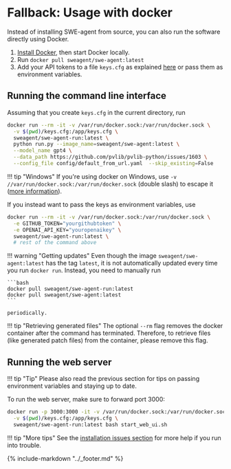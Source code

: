 # Fallback: Usage with docker

Instead of installing SWE-agent from source, you can also run the software directly using Docker.

1. [Install Docker](https://docs.docker.com/engine/install/), then start Docker locally.
2. Run `docker pull sweagent/swe-agent:latest`
3. Add your API tokens to a file `keys.cfg` as explained [here](keys.md) or pass them as
   environment variables.

## Running the command line interface

Assuming that you create `keys.cfg` in the current directory, run

```bash
docker run --rm -it -v /var/run/docker.sock:/var/run/docker.sock \
  -v $(pwd)/keys.cfg:/app/keys.cfg \
  sweagent/swe-agent-run:latest \
  python run.py --image_name=sweagent/swe-agent:latest \
  --model_name gpt4 \
  --data_path https://github.com/pvlib/pvlib-python/issues/1603 \
  --config_file config/default_from_url.yaml  --skip_existing=False
```

!!! tip "Windows"
    If you're using docker on Windows, use `-v //var/run/docker.sock:/var/run/docker.sock`
    (double slash) to escape it ([more information](https://stackoverflow.com/a/47229180/)).

If you instead want to pass the keys as environment variables, use

```bash
docker run --rm -it -v /var/run/docker.sock:/var/run/docker.sock \
  -e GITHUB_TOKEN="yourgithubtoken" \
  -e OPENAI_API_KEY="youropenaikey" \
  sweagent/swe-agent-run:latest \
  # rest of the command above
```

!!! warning "Getting updates"
    Even though the image `sweagent/swe-agent:latest` has the tag `latest`,
    it is not automatically updated every time you run `docker run`. Instead,
    you need to manually run 
    
    ```bash
    docker pull sweagent/swe-agent-run:latest
    docker pull sweagent/swe-agent:latest
    ```
    
    periodically.

!!! tip "Retrieving generated files"
    The optional `--rm` flag removes the docker container after the command has terminated.
    Therefore, to retrieve files (like generated patch files) from the container, please
    remove this flag.

## Running the web server

!!! tip "Tip"
    Please also read the previous section for tips on passing environment variables
    and staying up to date.

To run the web server, make sure to forward port 3000:

```bash
docker run -p 3000:3000 -it -v /var/run/docker.sock:/var/run/docker.sock \
  -v $(pwd)/keys.cfg:/app/keys.cfg \
  sweagent/swe-agent-run:latest bash start_web_ui.sh
```

!!! tip "More tips"
    See the [installation issues section](tips.md) for more help if you run into
    trouble.

{% include-markdown "../_footer.md" %}
